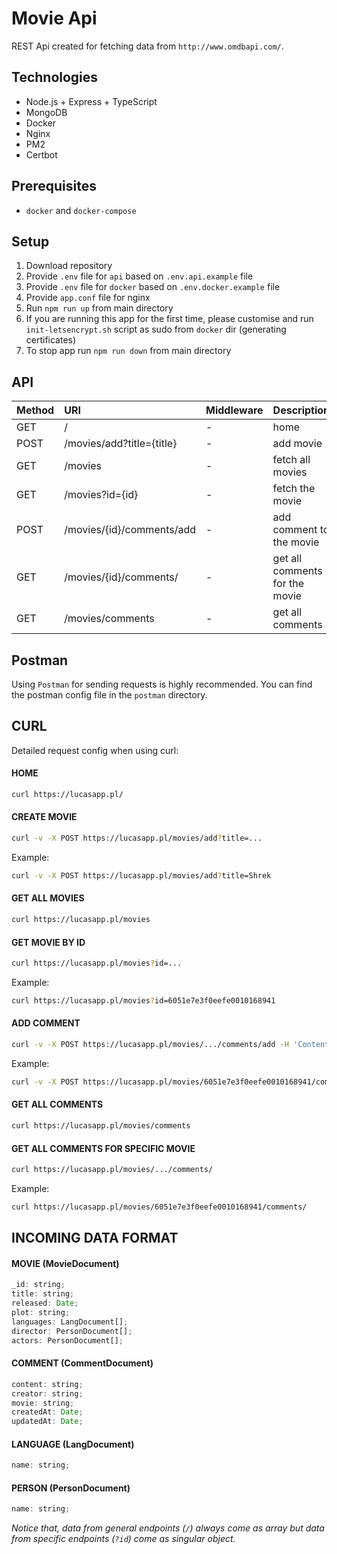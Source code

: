 # Movie Api

REST Api created for fetching data from `http://www.omdbapi.com/`.

## Technologies
  - Node.js + Express + TypeScript 
  - MongoDB 
  - Docker
  - Nginx
  - PM2
  - Certbot

  ## Prerequisites
- `docker` and `docker-compose`

## Setup
1. Download repository
2. Provide `.env` file for `api` based on `.env.api.example` file
3. Provide `.env` file for `docker` based on `.env.docker.example` file
4. Provide `app.conf` file for nginx
5. Run `npm run up` from main directory
6. If you are running this app for the first time, please customise and run `init-letsencrypt.sh` script as sudo from `docker` dir (generating certificates)
7. To stop app run `npm run down` from main directory


## API

Method    | URI                             | Middleware        | Description
:-------- | :----------------               | :---------        | :---------
GET       | /                               | -                 | home
POST      | /movies/add?title={title}       | -                 | add movie
GET       | /movies                         | -                 | fetch all movies
GET       | /movies?id={id}                 | -                 | fetch the movie
POST      | /movies/{id}/comments/add       | -                 | add comment to the movie
GET       | /movies/{id}/comments/          | -                 | get all comments for the movie
GET       | /movies/comments                | -                 | get all comments

## Postman
Using `Postman` for sending requests is highly recommended. You can find the postman config file in the `postman` directory.


## CURL
Detailed request config when using curl:

#### HOME
```sh
curl https://lucasapp.pl/
```

#### CREATE MOVIE
```sh
curl -v -X POST https://lucasapp.pl/movies/add?title=...
```

Example:
```sh
curl -v -X POST https://lucasapp.pl/movies/add?title=Shrek
```

#### GET ALL MOVIES
```sh
curl https://lucasapp.pl/movies
```

#### GET MOVIE BY ID
```sh
curl https://lucasapp.pl/movies?id=...
```

Example:
```sh
curl https://lucasapp.pl/movies?id=6051e7e3f0eefe0010168941
```

#### ADD COMMENT
```sh
curl -v -X POST https://lucasapp.pl/movies/.../comments/add -H 'Content-Type: application/json' -d '{"creator":"...", "content":"..."}'
```

Example:
```sh
curl -v -X POST https://lucasapp.pl/movies/6051e7e3f0eefe0010168941/comments/add -H 'Content-Type: application/json' -d '{"creator":"Yoda", "content":"May the power be with you"}'
```

#### GET ALL COMMENTS
```sh
curl https://lucasapp.pl/movies/comments
```

#### GET ALL COMMENTS FOR SPECIFIC MOVIE
```sh
curl https://lucasapp.pl/movies/.../comments/
```

Example:
```sh
curl https://lucasapp.pl/movies/6051e7e3f0eefe0010168941/comments/
```

## INCOMING DATA FORMAT

#### MOVIE (MovieDocument)
```js
_id: string;
title: string;
released: Date;
plot: string;
languages: LangDocument[];
director: PersonDocument[];
actors: PersonDocument[];
```

#### COMMENT (CommentDocument)
```js
content: string;
creator: string;
movie: string;
createdAt: Date;
updatedAt: Date;
```

#### LANGUAGE (LangDocument)
```js
name: string;
```

#### PERSON (PersonDocument)
```js
name: string;
```

*Notice that, data from general endpoints (`/`) always come as array but data from specific endpoints (`?id`) come as singular object.*